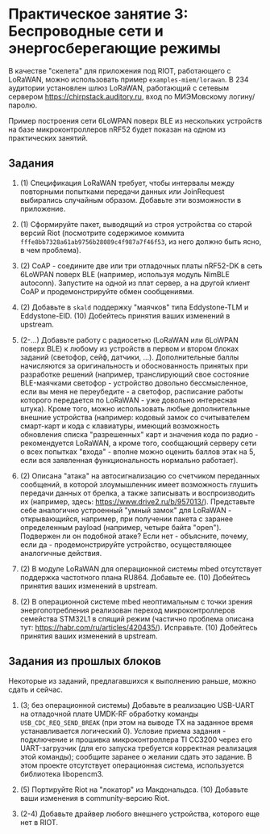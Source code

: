 # Практическое занятие 3: Беспроводные сети и энергосберегающие режимы

В качестве "скелета" для приложения под RIOT, работающего с LoRaWAN, можно использовать пример `examples-miem/lorawan`. В 234 аудитории установлен шлюз LoRaWAN, работающий с сетевым сервером https://chirpstack.auditory.ru, вход по МИЭМовскому логину/паролю.

Пример построения сети 6LoWPAN поверх BLE из нескольких устройств на базе микроконтроллеров nRF52 будет показан на одном из практических занятий.

## Задания

1. (1) Спецификация LoRaWAN требует, чтобы интервалы между повторными попытками передачи данных или JoinRequest выбирались случайным образом. Добавьте эти возможности в приложение.

1. (1) Сформируйте пакет, выводящий из строя устройства со старой версий Riot (посмотрите содержимое коммита `fffe8bb7328a61ab9756b28089c4f987a7f46f53`, из него должно быть ясно, в чем проблема).

1. (2) CoAP - соедините две или три отладочных платы nRF52-DK в сеть 6LoWPAN поверх BLE (например, используя модуль NimBLE autoconn). Запустите на одной из плат сервер, а на другой клиент CoAP и продемонстрируйте обмен сообщениями.

1. (2) Добавьте в `skald` поддержку "маячков" типа Eddystone-TLM и Eddystone-EID. (10) Добейтесь принятия ваших изменений в upstream.

1. (2-...) Добавьте работу с радиосетью (LoRaWAN или 6LoWPAN поверх BLE) к любому из устройств в первом и втором блоках заданий (светофор, сейф, датчики, ...). Дополнительные баллы начисляются за оригинальность и обоснованность принятых при разработке решений (например, транслирующий свое состояние BLE-маячками светофор - устройство довольно бессмысленное, если вы меня не переубедите - а светофор, расписание работы которого передается по LoRaWAN - уже довольно интересная штука). Кроме того, можно использовать любые дополнительные внешние устройства (например: кодовый замок со считывателем смарт-карт и кода с клавиатуры, имеющий возможность обновления списка "разрешенных" карт и значения кода по радио - рекомендуется LoRaWAN, а кроме того, сообщающий серверу сети о всех попытках "входа" - вполне можно оценить баллов этак на 5, если вся заявленная функциональность нормально работает).

1. (2) Описана "атака" на автосигнализацию со счетчиком переданных сообщений, в которой злоумышленник имеет возможность глушить передачи данных от брелка, а также записывать и воспроизводить их (например, здесь: https://www.drive2.ru/b/957013/). Представьте себе аналогично устроенный "умный замок" для LoRaWAN - открывающийся, например, при получении пакета с заранее определенным payload (например, четыре байта "open"). Подвержен ли он подобной атаке? Если нет - объясните, почему, если да - продемонстрируйте устройство, осуществляющее аналогичные действия.

1. (2) В модуле LoRaWAN для операционной системы mbed отсутствует поддержка частотного плана RU864. Добавьте ее. (10) Добейтесь принятия ваших изменений в upstream.

1. (2) В операционной системе mbed неоптимальным с точки зрения энергопотребления реализован переход микроконтроллеров семейства STM32L1 в спящий режим (частично проблема описана тут: https://habr.com/ru/articles/420435/). Исправьте. (10) Добейтесь принятия ваших изменений в upstream.

## Задания из прошлых блоков

Некоторые из заданий, предлагавшихся к выполнению раньше, можно сдать и сейчас.

1. (3; без операционной системы) Добавьте в реализацию USB-UART на отладочной плате UMDK-RF обработку команды `USB_CDC_REQ_SEND_BREAK` (при этом на выводе TX на заданное время устанавливается логический 0). Условие приема задания - подключение и прошивка микроконтроллера TI CC3200 через его UART-загрузчик (для его запуска требуется корректная реализация этой команды); сообщите заранее о желании сдать это задание. В этом проекте отсутствует операционная система, используется библиотека libopencm3.

1. (5) Портируйте Riot на "локатор" из Макдональдса. (10) Добавьте ваши изменения в community-версию Riot.

1. (2-4) Добавьте драйвер любого внешнего устройства, которого еще нет в RIOT.

